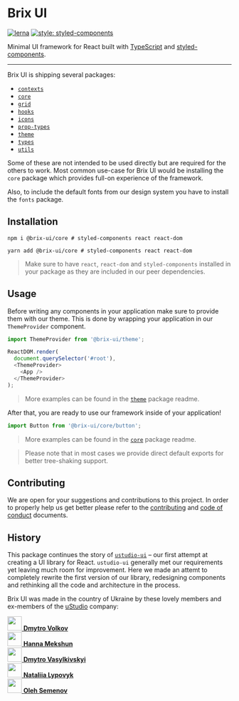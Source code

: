 # Brix UI

[![lerna](https://img.shields.io/badge/maintained%20with-lerna-cc00ff.svg)](https://lerna.js.org/)
[![style: styled-components](https://img.shields.io/badge/style-%F0%9F%92%85%20styled--components-orange.svg?colorB=daa357&colorA=db748e)](https://github.com/styled-components/styled-components)

Minimal UI framework for React built with [TypeScript](https://github.com/microsoft/TypeScript) and [styled-components](https://github.com/styled-components/styled-components).

---

Brix UI is shipping several packages:

- [`contexts`](packages/contexts/README.md)
- [`core`](packages/core/README.md)
- [`grid`](packages/grid/README.md)
- [`hooks`](packages/hooks/README.md)
- [`icons`](packages/icons/README.md)
- [`prop-types`](packages/prop-types/README.md)
- [`theme`](packages/theme/README.md)
- [`types`](packages/types/README.md)
- [`utils`](packages/utils/README.md)

Some of these are not intended to be used directly but are required for the others to work.
Most common use-case for Brix UI would be installing the `core` package which provides full-on experience of the framework.

Also, to include the default fonts from our design system you have to install the `fonts` package.

## Installation

```shell script
npm i @brix-ui/core # styled-components react react-dom
```

```shell script
yarn add @brix-ui/core # styled-components react react-dom
```

> Make sure to have `react`, `react-dom` and `styled-components` installed in your package as they are included in our peer dependencies.

## Usage

Before writing any components in your application make sure to provide them with our theme.
This is done by wrapping your application in our `ThemeProvider` component.

```typescript jsx
import ThemeProvider from '@brix-ui/theme';

ReactDOM.render(
  document.querySelector('#root'),
  <ThemeProvider>
    <App />
  </ThemeProvider>
);
```

> More examples can be found in the [`theme`](packages/theme/README.md) package readme.

After that, you are ready to use our framework inside of your application!

```typescript jsx
import Button from '@brix-ui/core/button';
```

> More examples can be found in the [`core`](packages/core/README.md) package readme.

> Please note that in most cases we provide direct default exports for better tree-shaking support.

## Contributing

We are open for your suggestions and contributions to this project. In order to properly help us get better
please refer to the [contributing](CONTRIBUTING.md) and [code of conduct](CODE_OF_CONDUCT.md) documents.

## History

This package continues the story of [`ustudio-ui`](https://github.com/uStudioCompany/ustudio-ui) – our first attempt at creating a UI library for React.
`ustudio-ui` generally met our requirements yet leaving much room for improvement.
Here we made an attemt to completely rewrite the first version of our library, redesigning components and rethinking
all the code and architecture in the process.

Brix UI was made in the country of Ukraine by these lovely members and ex-members
of the [uStudio](https://github.com/uStudioCompany) company:

<div>
    <div>
        <a href="https://github.com/mrrotberry" target="_blank">
            <img src="https://avatars1.githubusercontent.com/u/29091197?s=460&u=97519abf2b9d620bd4d534a5c843dc1910efcbbf&v=4" width="32" />
            <strong>Dmytro Volkov</strong>
        </a>
    </div>
    <div>
        <a href="https://github.com/annisokay97" target="_blank">
            <img src="https://avatars3.githubusercontent.com/u/23137619?s=460&v=4" width="32" />
            <strong>Hanna Mekshun</strong>
        </a>
    </div>
    <div>
        <a href="https://github.com/drizzer14" target="_blank">
            <img src="https://avatars0.githubusercontent.com/u/1790097?s=460&u=b8a51c672422bb0e3b2b922be3bb87bbd197d1fa&v=4" width="32" />
            <strong>Dmytro Vasylkivskyi</strong>
        </a>
    </div> 
   <div>
        <a href="https://github.com/natalia-lypovyk" target="_blank">
            <img src="https://avatars1.githubusercontent.com/u/58652925?s=460&v=4" width="32" />
            <strong>Nataliia Lypovyk</strong>
        </a>
    </div>   
    <div>
        <a href="https://github.com/semenov-ol" target="_blank">
            <img src="https://avatars3.githubusercontent.com/u/56276169?s=460&v=4" width="32" />
            <strong>Oleh Semenov</strong>
        </a>
    </div>
</div>
